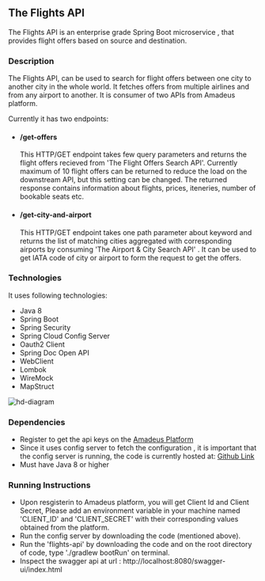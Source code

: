 ## The Flights API
The Flights API is an enterprise grade Spring Boot microservice , that provides flight offers based on source and destination.

### Description
 The Flights API, can be used to search for flight offers between one city to another city in the whole world. It fetches offers from multiple airlines and from any airport to another. It is consumer of two APIs from Amadeus platform.
 
 Currently it has two endpoints:
 - #### /get-offers
   This HTTP/GET endpoint takes few query parameters and returns the flight offers recieved from 'The Flight Offers Search API'. Currently maximum of 10 flight offers can be returned to reduce the load on the downstream API, but this setting can be changed.  The returned response contains information about flights, prices, iteneries, number of bookable seats etc.
- #### /get-city-and-airport
  This HTTP/GET endpoint takes one path parameter about keyword and returns the list of matching cities aggregated with corresponding airports by consuming 'The Airport & City Search API' . It can be used to get IATA code of city or airport to form the request to get the offers. 
 
### Technologies
It uses following technologies:
- Java 8
- Spring Boot
- Spring Security
- Spring Cloud Config Server
- Oauth2 Client
- Spring Doc Open API
- WebClient
- Lombok
- WireMock
- MapStruct

  
![hd-diagram](https://github.com/AmmadHassanPro/flights-api/assets/20376377/6769fa85-2fb5-4b77-aa25-8dfd1d6a38fc)


### Dependencies
- Register to get the api keys on the [Amadeus Platform](https://developers.amadeus.com/)
- Since it uses config server to fetch the configuration , it is important that the config server is running, the code is currently hosted at: [Github Link](https://github.com/AmmadHassanPro/flights-api-config-server)
- Must have Java 8 or higher

### Running Instructions
- Upon resgisterin to Amadeus platform, you will get Client Id and Client Secret, Please add an environment variable in your machine named 'CLIENT_ID' and 'CLIENT_SECRET' with their corresponding values obtained from the platform.
- Run the config server by downloading the code (mentioned above).
- Run the 'flights-api'  by downloading the code and on the root directory of code, type './gradlew bootRun' on terminal.
- Inspect the swagger api at url : http://localhost:8080/swagger-ui/index.html
  

